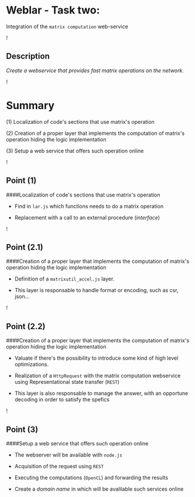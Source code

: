 Weblar - Task two: 
==================
Integration of the `matrix computation` web-service

!

## Description

*Create a webservice that provides fast matrix operations on the network.*

!

Summary
=======

(1) Localization of code's sections that use matrix's operation

(2) Creation of a proper layer that implements the computation of matrix's operation hiding the logic implementation

(3) Setup a web service that offers such operation online

!

## Point (1)

####Localization of code's sections that use matrix's operation

* Find in `lar.js` which functions needs to do a matrix operation

* Replacement with a call to an external procedure (*interface*)

!

## Point (2.1)

####Creation of a proper layer that implements the computation of matrix's operation hiding the logic implementation

* Definition of a `matrixutil_accel.js` layer.

* This layer is responsable to handle format or encoding, such as csr, json...

!

## Point (2.2)

####Creation of a proper layer that implements the computation of matrix's operation hiding the logic implementation

* Valuate if there's the possibility to introduce some kind of high level optimizations.

* Realization of a `HttpRequest` with the matrix computation webservice using Representational state transfer (`REST`)

* This layer is also responsable to manage the answer, with an opportune decoding in order to satisfy the spefics

!

## Point (3)

####Setup a web service that offers such operation online

* The webserver will be available with `node.js`

* Acquisition of the request using `REST`

* Executing the computations (`OpenCL`) and forwarding the results

* Create a *domain name* in which will be avalilable such services online
